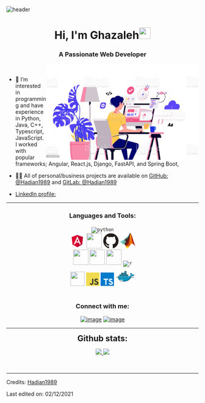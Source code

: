 
  ![header](https://user-images.githubusercontent.com/59575502/127335491-fdba1874-e943-4d3c-ab8c-678ffe22f8b8.png)

<h1 align="center">Hi, I'm Ghazaleh<img width="30px" height="30px" src="https://raw.githubusercontent.com/iampavangandhi/iampavangandhi/master/gifs/Hi.gif"></h1>
<h3 font-size="20" align="center">A Passionate Web Developer</h3>


<a target="_blank">
  <img align="right" height="250" width="400" alt="GIF" src="https://github.com/Hadian1989/Covid-ML-Prediction/blob/main/istockphoto-1241710721-1024x1024.jpg">
</a>
</br>

- 👀 I’m interested in programming and have experience in Python, Java, C++, Typescript, JavaScript. I worked with popular frameworks; Angular, React.js, Django, FastAPI, and Spring Boot,

-  👨‍💻 All of personal/business projects are available on [GitHub: @Hadian1989](https://github.com/Hadian1989) and [GitLab: @Hadian1989](https://gitlab.com/Ghazal1989)

- [LinkedIn profile:](https://www.linkedin.com/in/ghazaleh-hadian-91a86b43/) 
-----
<h3 align="center">Languages and Tools:</h3>
<div align="center">
<code><img width="43" height="43" src="https://user-images.githubusercontent.com/59575502/127426759-a687aa90-d647-46c9-86f7-c8e948f8095e.png" alt="python"/>
</code>
<code><img height="40" width="40" src="https://raw.githubusercontent.com/github/explore/80688e429a7d4ef2fca1e82350fe8e3517d3494d/topics/angular/angular.png"></code>
<code><img height="40" width="40" src="https://upload.wikimedia.org/wikipedia/commons/thumb/3/3f/Git_icon.svg/1024px-Git_icon.svg.png"></code>
<code><img height="40" width="40" src="https://raw.githubusercontent.com/github/explore/80688e429a7d4ef2fca1e82350fe8e3517d3494d/topics/github-api/github-api.png"></code>
<code><img height="40" width="40" alt="GIF" src="https://github.com/Hadian1989/Persian-LinkedIn-Posts/blob/main/Matlab_Logo.png">
</code>
<code><img height="40" width="40" src="https://cdn.worldvectorlogo.com/logos/postgresql.svg"></code>
<code><img height="40" width="40" src="https://raw.githubusercontent.com/reduxjs/redux/master/logo/logo.png"></code>
<code><img height="40" width="40" src="https://upload.wikimedia.org/wikipedia/commons/a/ab/Linux_Logo_in_Linux_Libertine_Font.svg"></code>
<code><img width="40" height="40" src="https://user-images.githubusercontent.com/59575502/127426760-7a199e4d-b13d-4da3-8df1-f3c07713d8ff.png" alt="r"/>
</code>
<code><img height="37" width="37" src="https://cdn.iconscout.com/icon/free/png-256/css-131-722685.png"></code>
<code><img height="35" width="35" src="https://raw.githubusercontent.com/github/explore/80688e429a7d4ef2fca1e82350fe8e3517d3494d/topics/javascript/javascript.png"></code>
<code><img height="35" width="35" src="https://raw.githubusercontent.com/github/explore/80688e429a7d4ef2fca1e82350fe8e3517d3494d/topics/typescript/typescript.png"></code>
<code><img height="50" width="50" src="https://raw.githubusercontent.com/devicons/devicon/master/icons/docker/docker-original.svg"></code>

<br/>
<br/>
</div>
<h3 align="center">Connect with me:</h3>
<div align="center">

[![image](https://img.shields.io/badge/LinkedIn-0077B5?style=for-the-badge&logo=linkedin&logoColor=white)](https://www.linkedin.com/in/ghazaleh-hadian-91a86b43/)
[![image](https://img.shields.io/badge/Gmail-D14836?style=for-the-badge&logo=gmail&logoColor=white)](mailto:ghazal.hadiyan@gmail.com)
  
</div>

---

<div align="center">
<h2 align="center" style="margin: 5px 10px;">Github stats:</h2> 
<p align="center">
<a href="https://github.com/Hadian1989">
  <img height="180em" src="https://github-readme-stats-eight-theta.vercel.app/api?username=Hadian1989&show_icons=true&theme=vue-light&include_all_commits=true&count_private=true" />
  <img height="180em" src="https://github-readme-stats-eight-theta.vercel.app/api/top-langs/?username=Hadian1989&layout=compact&exclude_lang=java+r&theme=vue-light" />
</a>
</p>
</div>
<br/>

---
Credits: [Hadian1989](https://github.com/Hadian1989)

Last edited on: 02/12/2021



